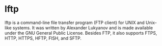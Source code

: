 # lftp

lftp is a command-line file transfer program (FTP client) for UNIX and
Unix-like systems. It was written by Alexander Lukyanov and is made
available under the GNU General Public License. Besides FTP, it also
supports FTPS, HTTP, HTTPS, HFTP, FISH, and SFTP.
